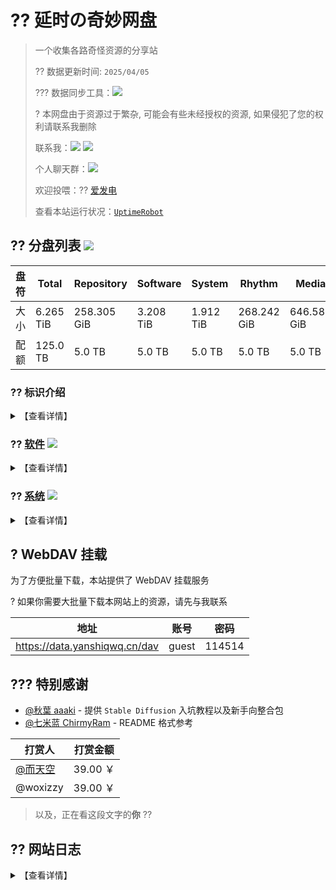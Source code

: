 # ?? 延时の奇妙网盘

> 一个收集各路奇怪资源的分享站
> 
> ?? 数据更新时间: `2025/04/05`
> 
> ??? 数据同步工具：![](https://img.shields.io/badge/yanshiqwq-blue?logo=github&label=e5_usage_sync&link=https://github.com/yanshiqwq/e5_usage_sync&cacheSeconds=3600)
> 
> ? 本网盘由于资源过于繁杂, 可能会有些未经授权的资源, 如果侵犯了您的权利请联系我删除
> 
> 联系我：![](https://img.shields.io/badge/yanshiqwq-orange?logo=minutemailer&label=126.com&link=mailto:yanshiqwq@126.com) ![](https://img.shields.io/badge/延时qwq-blue?logo=bilibili&label=bilibili&link=https://space.bilibili.com/431304449)
> 
> 个人聊天群：![](https://img.shields.io/badge/885182351-green?logo=tencentqq&label=QQ&link=https://jq.qq.com/?_wv=1027&k=gHfN8ogz)
> 
> 欢迎投喂：?? [爱发电](https://afdian.net/a/yanshiqwq)
> 
> 查看本站运行状况：[`UptimeRobot`](https://stats.uptimerobot.com/vkKLvk2A1a)

## ?? 分盘列表 ![](https://img.shields.io/badge/Root-orange?logo=DPD&label=6.265%20TiB&cacheSeconds=3600)

| 盘符  | Total           | Repository       | Software        | System           | Rhythm           | Media            |
| --- | --------------- | ---------------- | --------------- | ---------------- | ---------------- | ---------------- |
| 大小  | 6.265 TiB | 258.305 GiB | 3.208 TiB | 1.912 TiB | 268.242 GiB | 646.588 GiB |
| 配额  | 125.0 TB        | 5.0 TB           | 5.0 TB          | 5.0 TB           | 5.0 TB           | 5.0 TB           |

### ?? 标识介绍

<details>
<summary>【查看详情】</summary>

- 橙色：盘符标记，表明这个目录拥有一个**单独的盘符**
  - 示例：![](https://img.shields.io/badge/盘符-orange?logo=DPD&label=1145.14GB)
- 绿色：目录标记，表明这是一个盘符下的**一级目录**
  - 示例：![](https://img.shields.io/badge/所属盘符-green?logo=onlyoffice&label=标识名)
- 蓝色：目录标记，表明这是一个**子目录**
  - 示例：![](https://img.shields.io/badge/所属父目录-blue?logo=filedotio&label=标识名)

</details>

### ?? [软件](./software/) ![](https://img.shields.io/badge/Software-orange?logo=DPD&label=3.208%20TiB&cacheSeconds=3600)

<details>
<summary>【查看详情】</summary>

- ![](https://img.shields.io/badge/Software-green?logo=onlyoffice&label=Adobe&link=./software/adobe) 主要来自 [@vposy](https://m.weibo.cn/u/1112829033) 的破解版 Adobe 软件

- ![](https://img.shields.io/badge/Software-green?logo=onlyoffice&label=AI&link=./software/ai/) AI 相关
  
  - ![](https://img.shields.io/badge/AI-blue?logo=filedotio&label=StableDiffusion&link=./software/ai/stable_diffusion/) Stable Diffusion
  - ![](https://img.shields.io/badge/AI-blue?logo=filedotio&label=LLaMA&link=./software/ai/pyllama/) LLaMA 泄露模型
  - ![](https://img.shields.io/badge/AI-blue?logo=filedotio&label=Docs&link=./software/ai/docs) AI 画图、ChatGPT、NewBing 相关教程

- ![](https://img.shields.io/badge/Software-green?logo=onlyoffice&label=Game&link=./software/game/) 游戏相关
  
  - ![](https://img.shields.io/badge/Game-blue?logo=filedotio&label=Minecraft&link=./software/game/mc/) Minecraft
  - ![](https://img.shields.io/badge/Game-blue?logo=filedotio&label=Galgame&link=./software/game/galgame/) Galgame
  - ![](https://img.shields.io/badge/Game-blue?logo=filedotio&label=PvZ&link=./software/game/pvz/) PvZ
  - ![](https://img.shields.io/badge/Rhythm-orange?logo=DPD&label=268.242%20GiB&cacheSeconds=3600&link=./software/game/rhythm/) 音游

- ![](https://img.shields.io/badge/Software-green?logo=onlyoffice&label=Arrangement&link=./software/arrangement/) 编曲相关
  
  - ![](https://img.shields.io/badge/Arrangement-blue?logo=filedotio&label=FLStudio&link=./software/arrangement/flstudio/) FLStudio
  - ![](https://img.shields.io/badge/Arrangement-blue?logo=filedotio&label=Vocaloid&link=./software/arrangement/vocaloid/) Vocaloid 各版本软件及声库

</details>

### ?? [系统](./system/) ![](https://img.shields.io/badge/System-orange?logo=DPD&label=1.912%20TiB&cacheSeconds=3600)

<details>
<summary>【查看详情】</summary>

- ![](https://img.shields.io/badge/System-green?logo=onlyoffice&label=Android&link=./system/android/) Android 玩机相关
  
  - ![](https://img.shields.io/badge/Android-blue?logo=filedotio&label=Magisk&link=./system/android/magisk/) Magisk 模块
  - ![](https://img.shields.io/badge/Android-blue?label=Xposed&link=./system/android/xposed/) Xposed 模块
  - ![](https://img.shields.io/badge/Android-blue?logo=filedotio&label=ROM&link=./system/android/rom/) 刷机包
    - ![](https://img.shields.io/badge/ROM-blue?logo=filedotio&label=Recovery&link=./system/android/rom/recovery/) Recovery 刷机包
    - ![](https://img.shields.io/badge/ROM-blue?logo=filedotio&label=Fastboot&link=./system/android/rom/fastboot/) Fastboot 刷机包
    - ![](https://img.shields.io/badge/ROM-blue?logo=filedotio&label=Firmware&link=./system/android/rom/firmware/) Firmware 固件
  - ![](https://img.shields.io/badge/Android-blue?logo=filedotio&label=BootIMG&link=./system/android/boot/) Boot 分区镜像
  - ![](https://img.shields.io/badge/Android-blue?logo=filedotio&label=RecoveryIMG&link=./system/android/recovery/) 第三方 REC
  - ![](https://img.shields.io/badge/Android-blue?logo=filedotio&label=SystemApp&link=./system/android/app/) 部分系统软件安装包

- ![](https://img.shields.io/badge/System-green?logo=onlyoffice&label=ONT&link=./system/ont/) 光猫

- ![](https://img.shields.io/badge/System-green?logo=onlyoffice&label=NAS&link=./system/nas/) NAS

- ![](https://img.shields.io/badge/System-green?logo=onlyoffice&label=Windows&link=./system/windows/) Windows
  
  - ![](https://img.shields.io/badge/Windows-blue?logo=filedotio&label=Image&link=./system/windows/image/) 镜像
    - ![](https://img.shields.io/badge/Image-blue?logo=filedotio&label=Release&link=./system/windows/image/releases/) 正式版
    - ![](https://img.shields.io/badge/Image-blue?logo=filedotio&label=Beta&link=./system/windows/image/beta/) 测试版
    - ![](https://img.shields.io/badge/Image-blue?logo=filedotio&label=Modify&link=./system/windows/modify/) 修改版
    - ![](https://img.shields.io/badge/Image-blue?logo=filedotio&label=PE&link=./system/windows/winpe/) PE系统
  - ![](https://img.shields.io/badge/Windows-blue?logo=filedotio&label=Update&link=./system/windows/update/) 更新包
  - ![](https://img.shields.io/badge/Windows-blue?logo=filedotio&label=Patch&link=./system/windows/patch/) 补丁
  - ![](https://img.shields.io/badge/Windows-blue?logo=filedotio&label=Driver&link=./system/windows/driver/) 驱动
  - ![](https://img.shields.io/badge/Windows-blue?logo=filedotio&label=Runtime&link=./system/windows/runtime/) 运行库

- ![](https://img.shields.io/badge/System-green?logo=onlyoffice&label=Linux&link=./system/linux/) Linux

- ![](https://img.shields.io/badge/System-green?logo=onlyoffice&label=MacOS&link=./system/macos/) MacOS

- ![](https://img.shields.io/badge/System-green?logo=onlyoffice&label=PPT&link=./system/ppt/) ~PPT 系统~

</details>

## ? WebDAV 挂载

为了方便批量下载，本站提供了 WebDAV 挂载服务

? 如果你需要大批量下载本网站上的资源，请先与我联系

| 地址                            | 账号    | 密码     |
| ----------------------------- | ----- | ------ |
| https://data.yanshiqwq.cn/dav | guest | 114514 |

## ??? 特别感谢

- [@秋葉 aaaki](https://space.bilibili.com/12566101) - 提供 `Stable Diffusion` 入坑教程以及新手向整合包
- [@七米蓝 ChirmyRam](https://space.bilibili.com/34851756) - README 格式参考

| 打赏人                                          | 打赏金额    |
| -------------------------------------------- | ------- |
| [@而天空](https://space.bilibili.com/113326488) | 39.00 ￥ |
| @woxizzy                                     | 39.00 ￥ |

> 以及，正在看这段文字的**你** ??

## ?? 网站日志

<details>
<summary>【查看详情】</summary>

| 日期         | 日志                                                                                            |
| ---------- | --------------------------------------------------------------------------------------------- |
| 2023/07/30 | 使用 `Cloudflared` 内网穿透                                                                         |
| 2023/07/10 | 使用 [`afrps`](https://afrps.cn/) 内网穿透，主页 README 使用 [`ghproxy`](https://ghproxy.com/) 镜像        |
| 2023/05/15 | 文件已全部迁移到新订阅（`yanshiqwq01`）                                                                    |
| 2023/04/06 | E5 订阅（`yanshiqwq`）被微软强制过期                                                                     |
| 2023/04/24 | 使用 [`SakuraFrp`](https://www.natfrp.com/) 内网穿透                                                |
| 2023/04/13 | 使用 [`星辰云`](https://starxn.com/) 内网穿透，使用 [`CloudFlare`](https://www.cloudflare.com/) ~~减速~~CDN |
| 2023/04/11 | [`afrps`](https://afrps.cn/) 无法连接导致服务器离线 48 小时                                                |
| 2023/04/05 | 去除 `README.md` 的链接 emoji                                                                      |
| 2023/04/02 | 首页 `README.md` 文件大改                                                                           |
| 2023/04/02 | 增加更新日志模块                                                                                      |
| 2023/04/02 | 开放了打包下载功能                                                                                     |
| 2023/04/01 | 增加了评论区功能                                                                                      |
| 2023/03/30 | 分盘占用情况改用程序自动更新                                                                                |
| 2022/04/12 | 迁移至 [`Alist`](https://alist.nn.ci/)                                                           |
| 2021/02/07 | 网站成功建立                                                                                        |

</details>